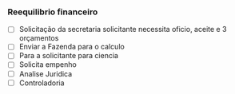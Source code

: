 ### Reequilibrio financeiro

- [ ] Solicitação da secretaria solicitante
      necessita oficio, aceite e 3 orçamentos
- [ ] Enviar a Fazenda para o calculo
- [ ] Para a solicitante para ciencia
- [ ] Solicita empenho
- [ ] Analise Juridica
- [ ] Controladoria
